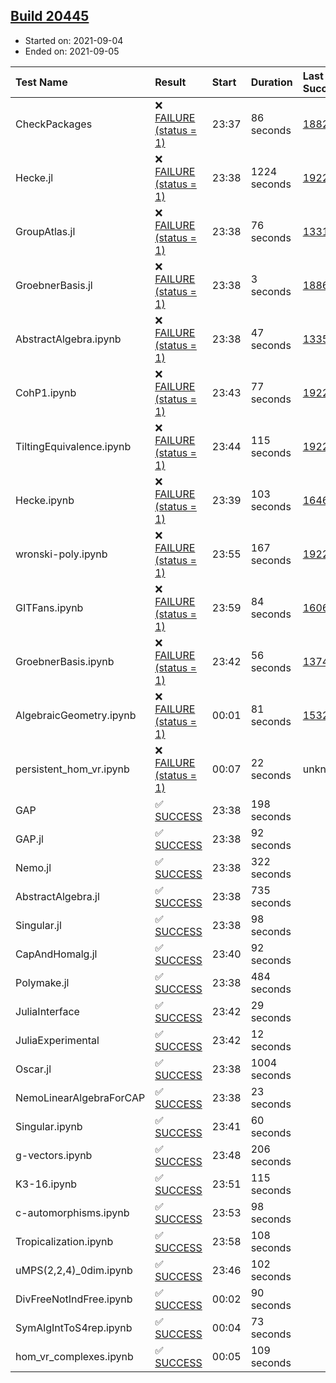 ## [Build 20445](https://oscarci.mathematik.uni-kl.de/job/oscar/20445/)

* Started on: 2021-09-04
* Ended on: 2021-09-05

| Test Name    | Result | Start | Duration | Last Success | First Failure |
|:-------------|:-------|:------|:---------|:-------------|:--------------|
| CheckPackages | ❌ [FAILURE (status = 1)](https://oscarci.mathematik.uni-kl.de/job/oscar/20445/artifact/logs/build-20445/CheckPackages.log) | 23:37 | 86 seconds | [18822](https://oscarci.mathematik.uni-kl.de/job/oscar/18822/) | [18823](https://oscarci.mathematik.uni-kl.de/job/oscar/18823/) |
| Hecke.jl | ❌ [FAILURE (status = 1)](https://oscarci.mathematik.uni-kl.de/job/oscar/20445/artifact/logs/build-20445/Hecke.jl.log) | 23:38 | 1224 seconds | [19222](https://oscarci.mathematik.uni-kl.de/job/oscar/19222/) | [20152](https://oscarci.mathematik.uni-kl.de/job/oscar/20152/) |
| GroupAtlas.jl | ❌ [FAILURE (status = 1)](https://oscarci.mathematik.uni-kl.de/job/oscar/20445/artifact/logs/build-20445/GroupAtlas.jl.log) | 23:38 | 76 seconds | [13311](https://oscarci.mathematik.uni-kl.de/job/oscar/13311/) | [13312](https://oscarci.mathematik.uni-kl.de/job/oscar/13312/) |
| GroebnerBasis.jl | ❌ [FAILURE (status = 1)](https://oscarci.mathematik.uni-kl.de/job/oscar/20445/artifact/logs/build-20445/GroebnerBasis.jl.log) | 23:38 | 3 seconds | [18864](https://oscarci.mathematik.uni-kl.de/job/oscar/18864/) | [18865](https://oscarci.mathematik.uni-kl.de/job/oscar/18865/) |
| AbstractAlgebra.ipynb | ❌ [FAILURE (status = 1)](https://oscarci.mathematik.uni-kl.de/job/oscar/20445/artifact/logs/build-20445/AbstractAlgebra.ipynb.log) | 23:38 | 47 seconds | [13355](https://oscarci.mathematik.uni-kl.de/job/oscar/13355/) | [13356](https://oscarci.mathematik.uni-kl.de/job/oscar/13356/) |
| CohP1.ipynb | ❌ [FAILURE (status = 1)](https://oscarci.mathematik.uni-kl.de/job/oscar/20445/artifact/logs/build-20445/CohP1.ipynb.log) | 23:43 | 77 seconds | [19222](https://oscarci.mathematik.uni-kl.de/job/oscar/19222/) | [20152](https://oscarci.mathematik.uni-kl.de/job/oscar/20152/) |
| TiltingEquivalence.ipynb | ❌ [FAILURE (status = 1)](https://oscarci.mathematik.uni-kl.de/job/oscar/20445/artifact/logs/build-20445/TiltingEquivalence.ipynb.log) | 23:44 | 115 seconds | [19222](https://oscarci.mathematik.uni-kl.de/job/oscar/19222/) | [20152](https://oscarci.mathematik.uni-kl.de/job/oscar/20152/) |
| Hecke.ipynb | ❌ [FAILURE (status = 1)](https://oscarci.mathematik.uni-kl.de/job/oscar/20445/artifact/logs/build-20445/Hecke.ipynb.log) | 23:39 | 103 seconds | [16463](https://oscarci.mathematik.uni-kl.de/job/oscar/16463/) | [16464](https://oscarci.mathematik.uni-kl.de/job/oscar/16464/) |
| wronski-poly.ipynb | ❌ [FAILURE (status = 1)](https://oscarci.mathematik.uni-kl.de/job/oscar/20445/artifact/logs/build-20445/wronski-poly.ipynb.log) | 23:55 | 167 seconds | [19222](https://oscarci.mathematik.uni-kl.de/job/oscar/19222/) | [20152](https://oscarci.mathematik.uni-kl.de/job/oscar/20152/) |
| GITFans.ipynb | ❌ [FAILURE (status = 1)](https://oscarci.mathematik.uni-kl.de/job/oscar/20445/artifact/logs/build-20445/GITFans.ipynb.log) | 23:59 | 84 seconds | [16068](https://oscarci.mathematik.uni-kl.de/job/oscar/16068/) | [16069](https://oscarci.mathematik.uni-kl.de/job/oscar/16069/) |
| GroebnerBasis.ipynb | ❌ [FAILURE (status = 1)](https://oscarci.mathematik.uni-kl.de/job/oscar/20445/artifact/logs/build-20445/GroebnerBasis.ipynb.log) | 23:42 | 56 seconds | [13748](https://oscarci.mathematik.uni-kl.de/job/oscar/13748/) | [13749](https://oscarci.mathematik.uni-kl.de/job/oscar/13749/) |
| AlgebraicGeometry.ipynb | ❌ [FAILURE (status = 1)](https://oscarci.mathematik.uni-kl.de/job/oscar/20445/artifact/logs/build-20445/AlgebraicGeometry.ipynb.log) | 00:01 | 81 seconds | [15322](https://oscarci.mathematik.uni-kl.de/job/oscar/15322/) | [15323](https://oscarci.mathematik.uni-kl.de/job/oscar/15323/) |
| persistent_hom_vr.ipynb | ❌ [FAILURE (status = 1)](https://oscarci.mathematik.uni-kl.de/job/oscar/20445/artifact/logs/build-20445/persistent_hom_vr.ipynb.log) | 00:07 | 22 seconds | unknown | unknown |
| GAP | ✅ [SUCCESS](https://oscarci.mathematik.uni-kl.de/job/oscar/20445/artifact/logs/build-20445/GAP.log) | 23:38 | 198 seconds |  |  |
| GAP.jl | ✅ [SUCCESS](https://oscarci.mathematik.uni-kl.de/job/oscar/20445/artifact/logs/build-20445/GAP.jl.log) | 23:38 | 92 seconds |  |  |
| Nemo.jl | ✅ [SUCCESS](https://oscarci.mathematik.uni-kl.de/job/oscar/20445/artifact/logs/build-20445/Nemo.jl.log) | 23:38 | 322 seconds |  |  |
| AbstractAlgebra.jl | ✅ [SUCCESS](https://oscarci.mathematik.uni-kl.de/job/oscar/20445/artifact/logs/build-20445/AbstractAlgebra.jl.log) | 23:38 | 735 seconds |  |  |
| Singular.jl | ✅ [SUCCESS](https://oscarci.mathematik.uni-kl.de/job/oscar/20445/artifact/logs/build-20445/Singular.jl.log) | 23:38 | 98 seconds |  |  |
| CapAndHomalg.jl | ✅ [SUCCESS](https://oscarci.mathematik.uni-kl.de/job/oscar/20445/artifact/logs/build-20445/CapAndHomalg.jl.log) | 23:40 | 92 seconds |  |  |
| Polymake.jl | ✅ [SUCCESS](https://oscarci.mathematik.uni-kl.de/job/oscar/20445/artifact/logs/build-20445/Polymake.jl.log) | 23:38 | 484 seconds |  |  |
| JuliaInterface | ✅ [SUCCESS](https://oscarci.mathematik.uni-kl.de/job/oscar/20445/artifact/logs/build-20445/JuliaInterface.log) | 23:42 | 29 seconds |  |  |
| JuliaExperimental | ✅ [SUCCESS](https://oscarci.mathematik.uni-kl.de/job/oscar/20445/artifact/logs/build-20445/JuliaExperimental.log) | 23:42 | 12 seconds |  |  |
| Oscar.jl | ✅ [SUCCESS](https://oscarci.mathematik.uni-kl.de/job/oscar/20445/artifact/logs/build-20445/Oscar.jl.log) | 23:38 | 1004 seconds |  |  |
| NemoLinearAlgebraForCAP | ✅ [SUCCESS](https://oscarci.mathematik.uni-kl.de/job/oscar/20445/artifact/logs/build-20445/NemoLinearAlgebraForCAP.log) | 23:38 | 23 seconds |  |  |
| Singular.ipynb | ✅ [SUCCESS](https://oscarci.mathematik.uni-kl.de/job/oscar/20445/artifact/logs/build-20445/Singular.ipynb.log) | 23:41 | 60 seconds |  |  |
| g-vectors.ipynb | ✅ [SUCCESS](https://oscarci.mathematik.uni-kl.de/job/oscar/20445/artifact/logs/build-20445/g-vectors.ipynb.log) | 23:48 | 206 seconds |  |  |
| K3-16.ipynb | ✅ [SUCCESS](https://oscarci.mathematik.uni-kl.de/job/oscar/20445/artifact/logs/build-20445/K3-16.ipynb.log) | 23:51 | 115 seconds |  |  |
| c-automorphisms.ipynb | ✅ [SUCCESS](https://oscarci.mathematik.uni-kl.de/job/oscar/20445/artifact/logs/build-20445/c-automorphisms.ipynb.log) | 23:53 | 98 seconds |  |  |
| Tropicalization.ipynb | ✅ [SUCCESS](https://oscarci.mathematik.uni-kl.de/job/oscar/20445/artifact/logs/build-20445/Tropicalization.ipynb.log) | 23:58 | 108 seconds |  |  |
| uMPS(2,2,4)_0dim.ipynb | ✅ [SUCCESS](https://oscarci.mathematik.uni-kl.de/job/oscar/20445/artifact/logs/build-20445/uMPS-2-2-4-_0dim.ipynb.log) | 23:46 | 102 seconds |  |  |
| DivFreeNotIndFree.ipynb | ✅ [SUCCESS](https://oscarci.mathematik.uni-kl.de/job/oscar/20445/artifact/logs/build-20445/DivFreeNotIndFree.ipynb.log) | 00:02 | 90 seconds |  |  |
| SymAlgIntToS4rep.ipynb | ✅ [SUCCESS](https://oscarci.mathematik.uni-kl.de/job/oscar/20445/artifact/logs/build-20445/SymAlgIntToS4rep.ipynb.log) | 00:04 | 73 seconds |  |  |
| hom_vr_complexes.ipynb | ✅ [SUCCESS](https://oscarci.mathematik.uni-kl.de/job/oscar/20445/artifact/logs/build-20445/hom_vr_complexes.ipynb.log) | 00:05 | 109 seconds |  |  |

